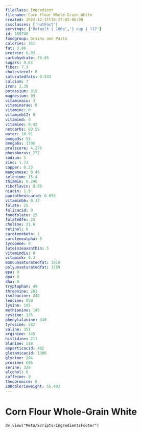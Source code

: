 ```yaml
---
fileClass: Ingredient
filename: Corn Flour Whole-Grain White
created: 2024-12-21T19:27:02-06:00
cssclasses: ['nutFact']
servings: ['Default | 100g','1 cup | 117']
id: 169748
foodgroup: Grains and Pasta
calories: 361
fat: 3.86
protein: 6.93
carbohydrate: 76.85
sugars: 0.64
fiber: 7.3
cholesterol: 0
saturatedfats: 0.543
calcium: 7
iron: 2.38
potassium: 315
magnesium: 93
vitaminaiu: 3
vitaminarae: 0
vitaminc: 0
vitaminb12: 0
vitamind: 0
vitamine: 0.42
netcarbs: 69.55
water: 10.91
omega3s: 53
omega6s: 1706
pralscore: 4.276
phosphorus: 272
sodium: 5
zinc: 1.73
copper: 0.23
manganese: 0.46
selenium: 15.4
thiamin: 0.246
riboflavin: 0.08
niacin: 1.9
pantothenicacid: 0.658
vitaminb6: 0.37
folate: 25
folicacid: 0
foodfolate: 25
folatedfe: 25
choline: 21.6
retinol: 0
carotenebeta: 1
carotenealpha: 0
lycopene: 0
luteinzeaxanthin: 5
vitamindiu: 0
vitamink: 0.3
monounsaturatedfat: 1018
polyunsaturatedfat: 1759
epa: 0
dpa: 0
dha: 0
tryptophan: 49
threonine: 261
isoleucine: 248
leucine: 850
lysine: 195
methionine: 145
cystine: 125
phenylalanine: 340
tyrosine: 282
valine: 351
arginine: 345
histidine: 211
alanine: 518
asparticacid: 482
glutamicacid: 1300
glycine: 284
proline: 605
serine: 329
alcohol: 0
caffeine: 0
theobromine: 0
200calorieweight: 55.402
---
```


# Corn Flour Whole-Grain White

```dataviewjs
dv.view("Meta/Scripts/IngredientsFooter")
```